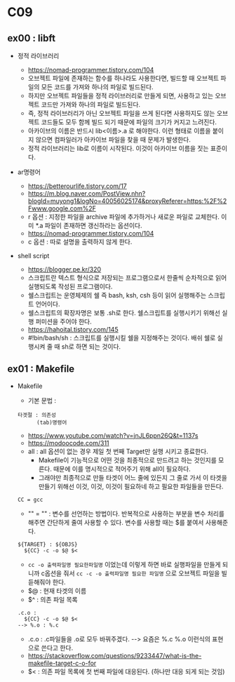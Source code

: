 # C09
## ex00 : libft
* 정적 라이브러리
  - <https://nomad-programmer.tistory.com/104>
  - 오브젝트 파일에 존재하는 함수를 하나라도 사용한다면, 빌드할 때 오브젝트 파일의 모든 코드를 가져와 하나의 파일로 빌드된다.
  - 하지만 오브젝트 파일들을 정적 라이브러리로 만들게 되면, 사용하고 있는 오브젝트 코드만 가져와 하나의 파일로 빌드된다.
  - 즉, 정적 라이브러리가 아닌 오브젝트 파일을 쓰게 된다면 사용하지도 않는 오브젝트 코드들도 모두 함께 빌드 되기 때문에 파일의 크기가 커지고 느려진다.
  - 아카이브의 이름은 반드시 lib<이름>.a 로 해야한다. 이런 형태로 이름을 붙이지 않으면 컴파일러가 아카이브 파일을 찾을 때 문제가 발생한다.
  - 정적 라이브러리는 lib로 이름이 시작된다. 이것이 아카이브 이름을 짓는 표준이다.

* ar명령어
  - <https://betterourlife.tistory.com/17>
  - <https://m.blog.naver.com/PostView.nhn?blogId=muyong1&logNo=40056025174&proxyReferer=https:%2F%2Fwww.google.com%2F>
  - r 옵션 : 지정한 파일을 archive 파일에 추가하거나 새로운 파일로 교체한다. 이미 \*.a 파일이 존재하면 갱신하라는 옵션이다.
  - <https://nomad-programmer.tistory.com/104>
  - c 옵션 : 따로 설명을 출력하지 않게 한다.

* shell script
  - <https://blogger.pe.kr/320>
  - 스크립트란 텍스트 형식으로 저장되는 프로그램으로서 한줄씩 순차적으로 읽어 실행되도록 작성된 프로그램이다.
  - 쉘스크립트는 운영체제의 쉘 즉 bash, ksh, csh 등이 읽어 실행해주는 스크립트 언어이다.
  - 쉘스크립트의 확장자명은 보통 .sh로 한다. 쉘스크립트를 실행시키기 위해선 실행 퍼미션을 주어야 한다.
  - <https://hahoital.tistory.com/145>
  - #!bin/bash/sh : 스크립트를 실행시킬 쉘을 지정해주는 것이다. 배쉬 쉘로 실행시켜 줄 때 sh로 하면 되는 것이다.

## ex01 : Makefile
* Makefile
  - 기본 문법 : 
  ```
  타겟절 : 의존성
        (tab)명령어
  ```
  - <https://www.youtube.com/watch?v=jnJL6ppn26Q&t=1137s>
  - <https://modoocode.com/311>
  - all : all 옵션이 없는 경우 제일 첫 번째 Target만 실행 시키고 종료한다.
    - Makefile이 기능적으로 어떤 것을 최종적으로 만드려고 하는 것인지를 모른다. 때문에 이를 명시적으로 적어주기 위해 all이 필요하다.
    - 그래야만 최종적으로 만들 타겟이 어느 줄에 있든지 그 줄로 가서 이 타겟을 만들기 위해선 이것, 이것, 이것이 필요하네 하고 필요한 파일들을 만든다.

  ```shell
  CC = gcc
  ```
  - "" = "" : 변수를 선언하는 방법이다. 반복적으로 사용하는 부분을 변수 처리를 해주면 간단하게 줄여 사용할 수 있다. 변수를 사용할 때는 \$를 붙여서 사용해준다.

  ```shell
  ${TARGET} : ${OBJS}
    ${CC} -c -o $@ $<
  ```
  - ```cc -o 출력파일명 필요한파일명``` 이었는데 이렇게 하면 바로 실행파일을 만들게 되니까 c옵션을 줘서 ```cc -c -o 출력파일명 필요한 파일명``` 으로 오브젝트 파일을 빌듣해줘야 한다. 
  - \$@ : 현재 타겟의 이름
  - $^ : 의존 파일 목록
  ```shell
  .c.o :
    ${CC} -c -o $@ $<
  --> %.o : %.c
  ```
  - .c.o : .c파일들을 .o로 모두 바꿔주겠다. --> 요즘은 %.c %.o 이런식의 표현으로 쓴다고 한다.
  - <https://stackoverflow.com/questions/9233447/what-is-the-makefile-target-c-o-for>
  - $< : 의존 파일 목록에 첫 번째 파일에 대응된다. (하나만 대응 되게 되는 것임)
